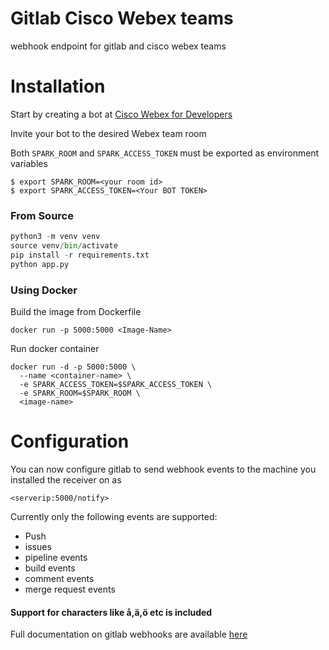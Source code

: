 # Gitlab Cisco Webex teams

webhook endpoint for gitlab and cisco webex teams

# Installation
Start by creating a bot at [Cisco Webex for Developers](https://developer.webex.com)

Invite your bot to the desired Webex team room

Both `SPARK_ROOM` and `SPARK_ACCESS_TOKEN` must be exported as environment variables

```
$ export SPARK_ROOM=<your room id>
$ export SPARK_ACCESS_TOKEN=<Your BOT TOKEN>
```

### From Source
```python
python3 -m venv venv
source venv/bin/activate
pip install -r requirements.txt
python app.py
```

### Using Docker
Build the image from Dockerfile
```
docker run -p 5000:5000 <Image-Name>
```

Run docker container
```
docker run -d -p 5000:5000 \
  --name <container-name> \
  -e SPARK_ACCESS_TOKEN=$SPARK_ACCESS_TOKEN \
  -e SPARK_ROOM=$SPARK_ROOM \
  <image-name>
```


# Configuration

You can now configure gitlab to send webhook events to the machine you installed
the receiver on as

`<serverip:5000/notify>`

Currently only the following events are supported:

* Push
* issues
* pipeline events
* build events
* comment events
* merge request events

#### Support for characters like å,ä,ö etc is included

Full documentation on gitlab webhooks are available [here](https://docs.gitlab.com/ce/user/project/integrations/webhooks.html)
